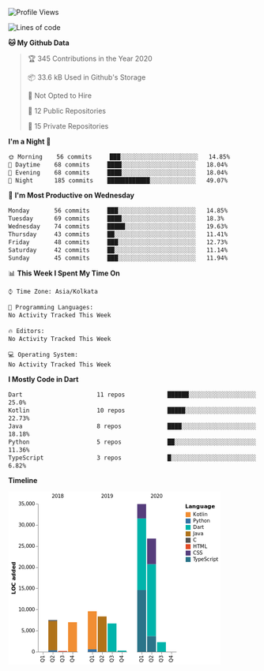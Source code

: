 <!--START_SECTION:waka-->
![Profile Views](http://img.shields.io/badge/Profile%20Views-0-blue)

![Lines of code](https://img.shields.io/badge/From%20Hello%20World%20I%27ve%20Written-103524%20lines%20of%20code-blue)

**🐱 My Github Data** 

> 🏆 345 Contributions in the Year 2020
 > 
> 📦 33.6 kB Used in Github's Storage 
 > 
> 🚫 Not Opted to Hire
 > 
> 📜 12 Public Repositories 
 > 
> 🔑 15 Private Repositories  
 > 
**I'm a Night 🦉** 

```text
🌞 Morning    56 commits     ███░░░░░░░░░░░░░░░░░░░░░░   14.85% 
🌆 Daytime    68 commits     ████░░░░░░░░░░░░░░░░░░░░░   18.04% 
🌃 Evening    68 commits     ████░░░░░░░░░░░░░░░░░░░░░   18.04% 
🌙 Night      185 commits    ████████████░░░░░░░░░░░░░   49.07%

```
📅 **I'm Most Productive on Wednesday** 

```text
Monday       56 commits     ███░░░░░░░░░░░░░░░░░░░░░░   14.85% 
Tuesday      69 commits     ████░░░░░░░░░░░░░░░░░░░░░   18.3% 
Wednesday    74 commits     █████░░░░░░░░░░░░░░░░░░░░   19.63% 
Thursday     43 commits     ██░░░░░░░░░░░░░░░░░░░░░░░   11.41% 
Friday       48 commits     ███░░░░░░░░░░░░░░░░░░░░░░   12.73% 
Saturday     42 commits     ██░░░░░░░░░░░░░░░░░░░░░░░   11.14% 
Sunday       45 commits     ███░░░░░░░░░░░░░░░░░░░░░░   11.94%

```


📊 **This Week I Spent My Time On** 

```text
⌚︎ Time Zone: Asia/Kolkata

💬 Programming Languages: 
No Activity Tracked This Week

🔥 Editors: 
No Activity Tracked This Week

💻 Operating System: 
No Activity Tracked This Week

```

**I Mostly Code in Dart** 

```text
Dart                     11 repos            ██████░░░░░░░░░░░░░░░░░░░   25.0% 
Kotlin                   10 repos            █████░░░░░░░░░░░░░░░░░░░░   22.73% 
Java                     8 repos             ████░░░░░░░░░░░░░░░░░░░░░   18.18% 
Python                   5 repos             ██░░░░░░░░░░░░░░░░░░░░░░░   11.36% 
TypeScript               3 repos             █░░░░░░░░░░░░░░░░░░░░░░░░   6.82%

```


**Timeline**

![Chart not found](https://raw.githubusercontent.com/prabhatdev/prabhatdev/master/charts/bar_graph.png) 


<!--END_SECTION:waka-->

